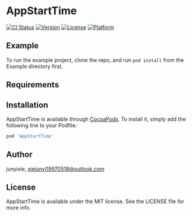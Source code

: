 # AppStartTime

[![CI Status](http://img.shields.io/travis/junyixie/AppStartTime.svg?style=flat)](https://travis-ci.org/junyixie/AppStartTime)
[![Version](https://img.shields.io/cocoapods/v/AppStartTime.svg?style=flat)](http://cocoapods.org/pods/AppStartTime)
[![License](https://img.shields.io/cocoapods/l/AppStartTime.svg?style=flat)](http://cocoapods.org/pods/AppStartTime)
[![Platform](https://img.shields.io/cocoapods/p/AppStartTime.svg?style=flat)](http://cocoapods.org/pods/AppStartTime)

## Example

To run the example project, clone the repo, and run `pod install` from the Example directory first.

## Requirements

## Installation

AppStartTime is available through [CocoaPods](http://cocoapods.org). To install
it, simply add the following line to your Podfile:

```ruby
pod 'AppStartTime'
```

## Author

junyixie, xiejunyi19970518@outlook.com

## License

AppStartTime is available under the MIT license. See the LICENSE file for more info.
